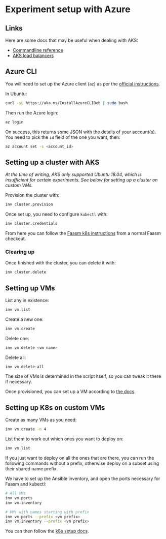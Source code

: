# Experiment setup with Azure

## Links

Here are some docs that may be useful when dealing with AKS:

- [Commandline
  reference](https://docs.microsoft.com/en-us/cli/azure/aks?view=azure-cli-latest)
- [AKS load
  balancers](https://docs.microsoft.com/en-us/azure/aks/load-balancer-standard)

## Azure CLI

You will need to set up the Azure client (`az`) as per the [official
instructions](https://docs.microsoft.com/en-us/cli/azure/install-azure-cli).

In Ubuntu:

```bash
curl -sL https://aka.ms/InstallAzureCLIDeb | sudo bash
```

Then run the Azure login:

```bash
az login
```

On success, this returns some JSON with the details of your account(s). You need
to pick the `id` field of the one you want, then:

```bash
az account set -s <account_id>
```

## Setting up a cluster with AKS

_At the time of writing, AKS only supported Ubuntu 18.04, which is insufficient
for certain experiments. See below for setting up a cluster on custom VMs._

Provision the cluster with:

```bash
inv cluster.provision
```

Once set up, you need to configure `kubectl` with:

```bash
inv cluster.credentials
```

From here you can follow the [Faasm k8s
instructions](https://faasm.readthedocs.io/en/latest/source/kubernetes.html)
from a normal Faasm checkout.

### Clearing up

Once finished with the cluster, you can delete it with:

```bash
inv cluster.delete
```

## Setting up VMs

List any in existence:

```bash
inv vm.list
```

Create a new one:

```bash
inv vm.create
```

Delete one:

```bash
inv vm.delete <vm name>
```

Delete all:

```bash
inv vm.delete-all
```

The size of VMs is determined in the script itself, so you can tweak it there if
necessary.

Once provisioned, you can set up a VM according to [the docs](docs/vms.md).

## Setting up K8s on custom VMs

Create as many VMs as you need:

```bash
inv vm.create -n 4
```

List them to work out which ones you want to deploy on:

```bash
inv vm.list
```

If you just want to deploy on all the ones that are there, you can run the
following commands without a prefix, otherwise deploy on a subset using their
shared name prefix.

We have to set up the Ansible inventory, and open the ports necessary for Faasm
and kubectl:

```bash
# All VMs
inv vm.ports
inv vm.inventory

# VMs with names starting with prefix
inv vm.ports --prefix <vm prefix>
inv vm.inventory --prefix <vm prefix>
```

You can then follow the [k8s setup docs](docs/k8s.md).
